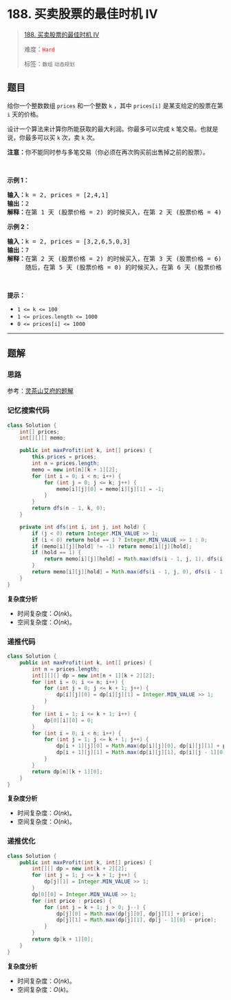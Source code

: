 # 188. 买卖股票的最佳时机 IV

> [188. 买卖股票的最佳时机 IV](https://leetcode.cn/problems/best-time-to-buy-and-sell-stock-iv/)
>
> 难度：<font color=red>`Hard`</font>
>
> 标签：`数组` `动态规划`

## 题目

<p>给你一个整数数组&nbsp;<code>prices</code> 和一个整数 <code>k</code> ，其中 <code>prices[i]</code> 是某支给定的股票在第 <code>i</code><em> </em>天的价格。</p>

<p>设计一个算法来计算你所能获取的最大利润。你最多可以完成 <code>k</code> 笔交易。也就是说，你最多可以买 <code>k</code> 次，卖 <code>k</code> 次。</p>

<p><strong>注意：</strong>你不能同时参与多笔交易（你必须在再次购买前出售掉之前的股票）。</p>

<p>&nbsp;</p>

<p><strong class="example">示例 1：</strong></p>

<pre>
<strong>输入：</strong>k = 2, prices = [2,4,1]
<strong>输出：</strong>2
<strong>解释：</strong>在第 1 天 (股票价格 = 2) 的时候买入，在第 2 天 (股票价格 = 4) 的时候卖出，这笔交易所能获得利润 = 4-2 = 2 。</pre>

<p><strong class="example">示例 2：</strong></p>

<pre>
<strong>输入：</strong>k = 2, prices = [3,2,6,5,0,3]
<strong>输出：</strong>7
<strong>解释：</strong>在第 2 天 (股票价格 = 2) 的时候买入，在第 3 天 (股票价格 = 6) 的时候卖出, 这笔交易所能获得利润 = 6-2 = 4 。
     随后，在第 5 天 (股票价格 = 0) 的时候买入，在第 6 天 (股票价格 = 3) 的时候卖出, 这笔交易所能获得利润 = 3-0 = 3 。</pre>

<p>&nbsp;</p>

<p><strong>提示：</strong></p>

<ul>
	<li><code>1 &lt;= k &lt;= 100</code></li>
	<li><code>1 &lt;= prices.length &lt;= 1000</code></li>
	<li><code>0 &lt;= prices[i] &lt;= 1000</code></li>
</ul>


--------------------

## 题解

### 思路

参考：[灵茶山艾府的题解](https://leetcode.cn/problems/best-time-to-buy-and-sell-stock-iv/solutions/2201488/shi-pin-jiao-ni-yi-bu-bu-si-kao-dong-tai-kksg)

### 记忆搜索代码

```java
class Solution {
    int[] prices;
    int[][][] memo;

    public int maxProfit(int k, int[] prices) {
        this.prices = prices;
        int n = prices.length;
        memo = new int[n][k + 1][2];
        for (int i = 0; i < n; i++) {
            for (int j = 0; j <= k; j++) {
                memo[i][j][0] = memo[i][j][1] = -1;
            }
        }
        return dfs(n - 1, k, 0);
    }

    private int dfs(int i, int j, int hold) {
        if (j < 0) return Integer.MIN_VALUE >> 1;
        if (i < 0) return hold == 1 ? Integer.MIN_VALUE >> 1 : 0;
        if (memo[i][j][hold] != -1) return memo[i][j][hold];
        if (hold == 1) {
            return memo[i][j][hold] = Math.max(dfs(i - 1, j, 1), dfs(i - 1, j - 1, 0) - prices[i]);
        }
        return memo[i][j][hold] = Math.max(dfs(i - 1, j, 0), dfs(i - 1, j, 1) + prices[i]);
    }
}
```

**复杂度分析**

- 时间复杂度：$O(nk)$。
- 空间复杂度：$O(nk)$。

### 递推代码

```java
class Solution {
    public int maxProfit(int k, int[] prices) {
        int n = prices.length;
        int[][][] dp = new int[n + 1][k + 2][2];
        for (int i = 0; i <= n; i++) {
            for (int j = 0; j <= k + 1; j++) {
                dp[i][j][0] = dp[i][j][1] = Integer.MIN_VALUE >> 1;
            }
        }
        for (int i = 1; i <= k + 1; i++) {
            dp[0][i][0] = 0;
        }
        for (int i = 0; i < n; i++) {
            for (int j = 1; j <= k + 1; j++) {
                dp[i + 1][j][0] = Math.max(dp[i][j][0], dp[i][j][1] + prices[i]);
                dp[i + 1][j][1] = Math.max(dp[i][j][1], dp[i][j - 1][0] - prices[i]);
            }
        }
        return dp[n][k + 1][0];
    }
}
```

**复杂度分析**

- 时间复杂度：$O(nk)$。
- 空间复杂度：$O(nk)$。

### 递推优化

```java
class Solution {
    public int maxProfit(int k, int[] prices) {
        int[][] dp = new int[k + 2][2];
        for (int j = 1; j <= k + 1; j++) {
            dp[j][1] = Integer.MIN_VALUE >> 1;
        }
        dp[0][0] = Integer.MIN_VALUE >> 1;
        for (int price : prices) {
            for (int j = k + 1; j > 0; j--) {
                dp[j][0] = Math.max(dp[j][0], dp[j][1] + price);
                dp[j][1] = Math.max(dp[j][1], dp[j - 1][0] - price);
            }
        }
        return dp[k + 1][0];
    }
}
```

**复杂度分析**

- 时间复杂度：$O(nk)$。
- 空间复杂度：$O(k)$。
